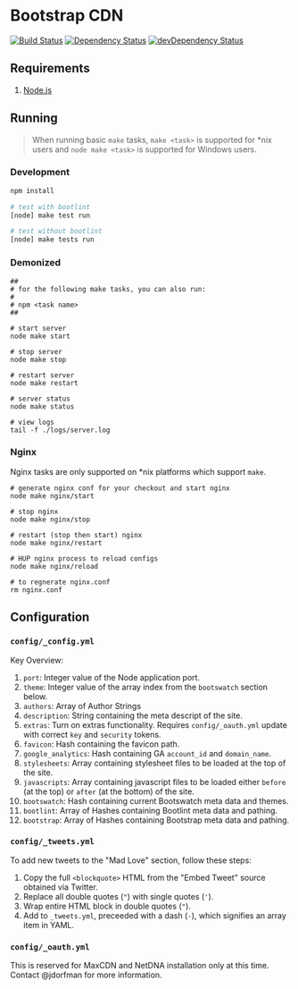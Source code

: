 # Bootstrap CDN
[![Build Status](https://travis-ci.org/MaxCDN/bootstrap-cdn.png?branch=master)](https://travis-ci.org/MaxCDN/bootstrap-cdn)
[![Dependency Status](https://david-dm.org/MaxCDN/bootstrap-cdn.svg)](https://david-dm.org/MaxCDN/bootstrap-cdn)
[![devDependency Status](https://david-dm.org/MaxCDN/bootstrap-cdn/dev-status.svg)](https://david-dm.org/MaxCDN/bootstrap-cdn#info=devDependencies)

## Requirements

1. [Node.js](http://nodejs.org/)

## Running

> When running basic `make` tasks, `make <task>` is supported for \*nix users and `node make <task>` is supported for Windows users.

### Development

```sh
npm install
```

```sh
# test with bootlint
[node] make test run

# test without bootlint
[node] make tests run
```

### Demonized

```
##
# for the following make tasks, you can also run:
#
# npm <task name>
##

# start server
node make start

# stop server
node make stop

# restart server
node make restart

# server status
node make status

# view logs
tail -f ./logs/server.log
```

### Nginx

Nginx tasks are only supported on \*nix platforms which support `make`.

```
# generate nginx conf for your checkout and start nginx
node make nginx/start

# stop nginx
node make nginx/stop

# restart (stop then start) nginx
node make nginx/restart

# HUP nginx process to reload configs
node make nginx/reload

# to regnerate nginx.conf
rm nginx.conf
```

## Configuration

### `config/_config.yml`

Key Overview:

1. `port`: Integer value of the Node application port.
2. `theme`: Integer value of the array index from the `bootswatch` section below.
3. `authors`: Array of Author Strings
4. `description`: String containing the meta descript of the site.
5. `extras`: Turn on extras functionality. Requires `config/_oauth.yml` update with correct `key` and `security` tokens.
5. `favicon`: Hash containing the favicon path.
6. `google_analytics`: Hash containing GA `account_id` and `domain_name`.
7. `stylesheets`: Array containing stylesheet files to be loaded at the top of the site.
8. `javascripts`: Array containing javascript files to be loaded either `before` (at the top) or `after` (at the bottom) of the site.
9. `bootswatch`: Hash containing current Bootswatch meta data and themes.
10. `bootlint`: Array of Hashes containing Bootlint meta data and pathing.
11. `bootstrap`: Array of Hashes containing Bootstrap meta data and pathing.

### `config/_tweets.yml`

To add new tweets to the "Mad Love" section, follow these steps:

1. Copy the full `<blockquote>` HTML from the "Embed Tweet" source obtained via Twitter.
2. Replace all double quotes (`"`) with single quotes (`'`).
3. Wrap entire HTML block in double quotes (`"`).
4. Add to `_tweets.yml`, preceeded with a dash (`-`), which signifies an array item in YAML.

### `config/_oauth.yml`

This is reserved for MaxCDN and NetDNA installation only at this time. Contact @jdorfman for more information.
